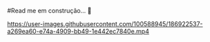 #Read me em construção... 🚧

  
https://user-images.githubusercontent.com/100588945/186922537-a269ea60-e74a-4909-bb49-1e442ec7840e.mp4

